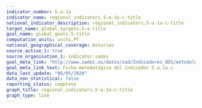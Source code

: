 ```yaml
---
indicator_number: 5.a.1a
indicator_name: regional_indicators.5-a-1a-c-title
national_indicator_description: regional_indicators.5-a-1a-c-title
target_name: global_targets.5-a-title
goal_name: global_goals.5-title
computation_units: units.PT
national_geographical_coverage: Asturias
source_active_1: true
source_organisation_1: indicator.sadei
goal_meta_link: "http://www.sadei.es/datos/sad/Indicadores_ODS/metodologia/5.a.1a.c.pdf"
goal_meta_link_text: Ficha metodológica del indicador 5.a.1a.c
data_last_update: "06/05/2020"
data_non_statistical: false
reporting_status: complete
graph_title: regional_indicators.5-a-1a-c-title
graph_type: line
---
```

